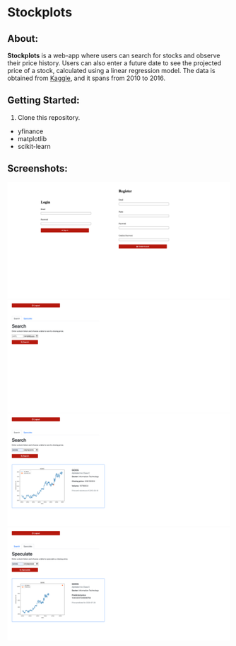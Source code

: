 # Stockplots

## About:
**Stockplots** is a web-app where users can search for stocks and observe their price history. Users can also enter a future date to see the projected price of a stock, calculated using a linear regression model. The data is obtained from [Kaggle](https://www.kaggle.com/datasets/dgawlik/nyse), and it spans from 2010 to 2016.

## Getting Started:
1. Clone this repository.
- yfinance
- matplotlib
- scikit-learn

## Screenshots:

![Login/Register Page](readme-images/login_register.png "Login/Register")
![Home Page](readme-images/Home.png "Home Page")
![Search Page](readme-images/Search.png "Search Page")
![Speculate Page](readme-images/Speculate.png "Speculate Page")
